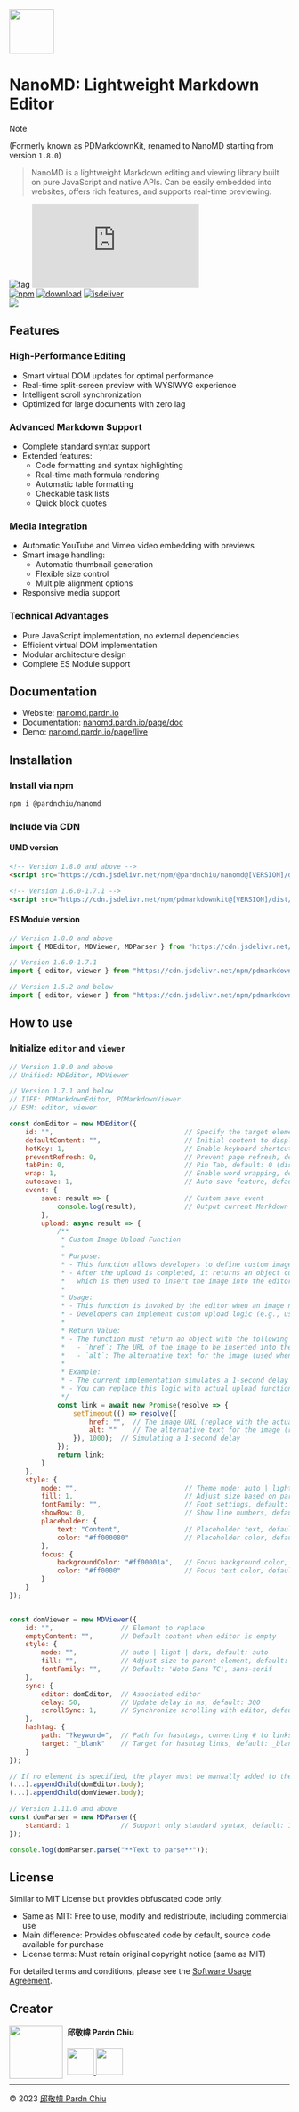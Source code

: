 <img src="https://nanomd.pardn.io/static/image/logo.png" width=80>

# NanoMD: Lightweight Markdown Editor

> [!NOTE]
> (Formerly known as PDMarkdownKit, renamed to NanoMD starting from version `1.8.0`)

> NanoMD is a lightweight Markdown editing and viewing library built on pure JavaScript and native APIs. Can be easily embedded into websites, offers rich features, and supports real-time previewing.

![tag](https://img.shields.io/badge/tag-JavaScript%20Library-bb4444) 
![size](https://img.shields.io/github/size/pardnchiu/NanoMD/dist%2FNanoMD.js)<br>
[![npm](https://img.shields.io/npm/v/@pardnchiu/nanomd)](https://www.npmjs.com/package/@pardnchiu/nanomd)
[![download](https://img.shields.io/npm/dm/@pardnchiu/nanomd)](https://www.npmjs.com/package/@pardnchiu/nanomd)
[![jsdeliver](https://img.shields.io/jsdelivr/npm/hm/@pardnchiu/nanomd)](https://www.jsdelivr.com/package/npm/@pardnchiu/nanomd)<br>
[![](https://img.shields.io/badge/查閱-中文版本-ffffff)](https://github.com/pardnchiu/NanoMD/blob/main/README.zh.md)

## Features

### High-Performance Editing
- Smart virtual DOM updates for optimal performance
- Real-time split-screen preview with WYSIWYG experience
- Intelligent scroll synchronization
- Optimized for large documents with zero lag

### Advanced Markdown Support
- Complete standard syntax support
- Extended features:
    - Code formatting and syntax highlighting
    - Real-time math formula rendering
    - Automatic table formatting
    - Checkable task lists
    - Quick block quotes

### Media Integration
- Automatic YouTube and Vimeo video embedding with previews
- Smart image handling:
    - Automatic thumbnail generation
    - Flexible size control
    - Multiple alignment options
- Responsive media support

### Technical Advantages
- Pure JavaScript implementation, no external dependencies
- Efficient virtual DOM implementation
- Modular architecture design
- Complete ES Module support

## Documentation

- Website: [nanomd.pardn.io](https://nanomd.pardn.io)
- Documentation: [nanomd.pardn.io/page/doc](https://nanomd.pardn.io/page/doc.html)
- Demo: [nanomd.pardn.io/page/live](https://nanomd.pardn.io/page/live.html)

## Installation

### Install via npm
```bash
npm i @pardnchiu/nanomd
```

### Include via CDN

#### UMD version
```html
<!-- Version 1.8.0 and above -->
<script src="https://cdn.jsdelivr.net/npm/@pardnchiu/nanomd@[VERSION]/dist/NanoMD.js"></script>

<!-- Version 1.6.0-1.7.1 -->
<script src="https://cdn.jsdelivr.net/npm/pdmarkdownkit@[VERSION]/dist/PDMarkdownKit.js"></script>
```

#### ES Module version
```javascript
// Version 1.8.0 and above
import { MDEditor, MDViewer, MDParser } from "https://cdn.jsdelivr.net/npm/@pardnchiu/nanomd@[VERSION]/dist/NanoMD.esm.js";

// Version 1.6.0-1.7.1
import { editor, viewer } from "https://cdn.jsdelivr.net/npm/pdmarkdownkit@[VERSION]/dist/PDMarkdownKit.module.js";

// Version 1.5.2 and below
import { editor, viewer } from "https://cdn.jsdelivr.net/npm/pdmarkdownkit@[VERSION]/dist/PDMarkdownKit.js";
```

## How to use

### Initialize `editor` and `viewer`
```Javascript
// Version 1.8.0 and above
// Unified: MDEditor, MDViewer

// Version 1.7.1 and below
// IIFE: PDMarkdownEditor, PDMarkdownViewer
// ESM: editor, viewer

const domEditor = new MDEditor({
    id: "",                                 // Specify the target element to replace
    defaultContent: "",                     // Initial content to display
    hotKey: 1,                              // Enable keyboard shortcuts, default: 1 (enabled)
    preventRefresh: 0,                      // Prevent page refresh, default: 0 (disabled)
    tabPin: 0,                              // Pin Tab, default: 0 (disabled)
    wrap: 1,                                // Enable word wrapping, default: 1 (enabled)
    autosave: 1,                            // Auto-save feature, default: 1 (enabled)
    event: {
        save: result => {                   // Custom save event
            console.log(result);            // Output current Markdown content
        },
        upload: async result => {
            /**
             * Custom Image Upload Function
             *
             * Purpose:
             * - This function allows developers to define custom image upload logic.
             * - After the upload is completed, it returns an object containing the image URL and alt text, 
             *   which is then used to insert the image into the editor.
             *
             * Usage:
             * - This function is invoked by the editor when an image needs to be uploaded.
             * - Developers can implement custom upload logic (e.g., using an API to upload the image to a server).
             *
             * Return Value:
             * - The function must return an object with the following fields:
             *   - `href`: The URL of the image to be inserted into the editor.
             *   - `alt`: The alternative text for the image (used when the image cannot be loaded).
             *
             * Example:
             * - The current implementation simulates a 1-second delay and returns an empty `href` and `alt`.
             * - You can replace this logic with actual upload functionality (e.g., using fetch or axios to send an HTTP request).
             */
            const link = await new Promise(resolve => {
                setTimeout(() => resolve({
                    href: "",  // The image URL (replace with the actual upload response link)
                    alt: ""    // The alternative text for the image (replace with a description provided during upload)
                }), 1000);  // Simulating a 1-second delay
            });
            return link;
        }
    },
    style: {
        mode: "",                           // Theme mode: auto | light | dark, default: auto
        fill: 1,                            // Adjust size based on parent element, default: 1 (enabled)
        fontFamily: "",                     // Font settings, default: 'Noto Sans TC', sans-serif
        showRow: 0,                         // Show line numbers, default: 0 (disabled)
        placeholder: {
            text: "Content",                // Placeholder text, default: "Type here..."
            color: "#ff000080"              // Placeholder color, default: #0000ff1a
        },
        focus: {
            backgroundColor: "#ff00001a",   // Focus background color, default: #0000ffff
            color: "#ff0000"                // Focus text color, default: #bfbfbf
        }
    }
});


const domViewer = new MDViewer({
    id: "",                 // Element to replace
    emptyContent: "",       // Default content when editor is empty
    style: {
        mode: "",           // auto | light | dark, default: auto
        fill: "",           // Adjust size to parent element, default: 1 | true
        fontFamily: "",     // Default: 'Noto Sans TC', sans-serif
    },
    sync: {
        editor: domEditor,  // Associated editor
        delay: 50,          // Update delay in ms, default: 300
        scrollSync: 1,      // Synchronize scrolling with editor, default: 0 | false
    },
    hashtag: {
        path: "?keyword=",  // Path for hashtags, converting # to links
        target: "_blank"    // Target for hashtag links, default: _blank
    }
});

// If no element is specified, the player must be manually added to the DOM
(...).appendChild(domEditor.body);
(...).appendChild(domViewer.body);

// Version 1.11.0 and above
const domParser = new MDParser({
    standard: 1             // Support only standard syntax, default: 1 | true
});

console.log(domParser.parse("**Text to parse**"));
``` 

## License

Similar to MIT License but provides obfuscated code only:
- Same as MIT: Free to use, modify and redistribute, including commercial use 
- Main difference: Provides obfuscated code by default, source code available for purchase
- License terms: Must retain original copyright notice (same as MIT)

For detailed terms and conditions, please see the [Software Usage Agreement](https://github.com/pardnchiu/NanoMD/blob/main/LICENSE).


## Creator

<img src="https://avatars.githubusercontent.com/u/25631760" align="left" width="96" height="96" style="margin-right: 0.5rem;">

<h4 style="padding-top: 0">邱敬幃 Pardn Chiu</h4>

<a href="mailto:dev@pardn.io" target="_blank">
    <img src="https://pardn.io/image/email.svg" width="48" height="48">
</a> <a href="https://linkedin.com/in/pardnchiu" target="_blank">
    <img src="https://pardn.io/image/linkedin.svg" width="48" height="48">
</a>

***

©️ 2023 [邱敬幃 Pardn Chiu](https://pardn.io)

